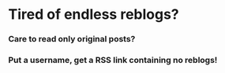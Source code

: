 # Tired of endless reblogs?
### Care to read only original posts?
### Put a username, get a RSS link containing no reblogs!

